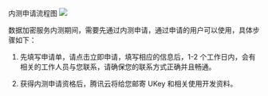 内测申请流程图
![](https://mc.qcloudimg.com/static/img/0464c7ee8b93f9e1c8eabc6216a18e3a/2017-10-31_085044.png)

数据加密服务内测期间，需要先通过内测申请，通过申请的用户可以使用，具体步骤如下：

1. 先填写申请单，请点击立即申请，填写相应的信息后，1-2 个工作日内，会有相关的工作人员与您联系，请确保您的联系方式正确并且畅通。

2. 获得内测申请资格后，腾讯云将给您邮寄 UKey 和相关使用开发资料。
